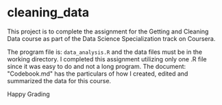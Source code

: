 cleaning_data
=============

This project is to complete the assignment for the Getting and Cleaning Data course as part of the Data Science Specialization track on Coursera.

The program file is: `data_analysis.R` and the data files must be in the working directory.  I completed this assignment utilizing only one .R file since it was easy to do and not a long program.
The document: "Codebook.md" has the particulars of how I created, edited and summarized the data for this course.

Happy Grading
